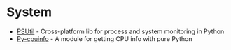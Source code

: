 # System

- [PSUtil](https://github.com/giampaolo/psutil) - Cross-platform lib for process and system monitoring in Python 
- [Py-cpuinfo](https://github.com/workhorsy/py-cpuinfo) - A module for getting CPU info with pure Python

